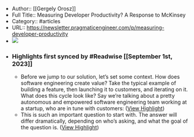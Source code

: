 - Author:: [[Gergely Orosz]]
- Full Title:: Measuring Developer Productivity? A Response to McKinsey
- Category:: #articles
- URL:: https://newsletter.pragmaticengineer.com/p/measuring-developer-productivity
- ![](https://readwise-assets.s3.amazonaws.com/media/uploaded_book_covers/profile_343371/https3A2F2Fsubstack-post-media.s3.amazonaws.com2Fpub_roPoHab.png)
- ### Highlights first synced by #Readwise [[September 1st, 2023]]
    - Before we jump to our solution, let’s set some context. How does software engineering create value? Take the typical example of building a feature, then launching it to customers, and iterating on it. What does this cycle look like? Say we’re talking about a pretty autonomous and empowered software engineering team working at a startup, who are in tune with customers: ([View Highlight](https://read.readwise.io/read/01h97ttmmx0t91733hrwdjy9x7))
    - This is such an important question to start with. The answer will differ dramatically, depending on who’s asking, and what the goal of the question is. ([View Highlight](https://read.readwise.io/read/01h97tv13en2x5x4wgjmhkfwkx))
